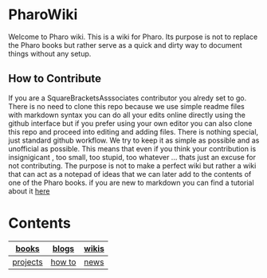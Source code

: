 # PharoWiki
Welcome to Pharo wiki. This is a wiki for Pharo. Its purpose is not to replace the Pharo books but rather serve as a quick and dirty way to document things without any setup. 

## How to Contribute
If you are a SquareBracketsAsssociates contributor you alredy set to go. There is no need to clone this repo because we use simple readme files with markdown syntax you can do all your edits online directly using the github interface but if you prefer using your own editor you can also clone this repo and proceed into editing and adding files. There is nothing special, just standard github workflow. We try to keep it as simple as possible and as unofficial as possible. This means that even if you think your contribution is insignigicant , too small, too stupid, too whatever ... thats just an excuse for not contributing. The purpose is not to make a perfect wiki but rather a wiki that can act as a notepad of ideas that we can later add to the contents of one of the Pharo books. if you are new to markdown you can find a tutorial about it [here](https://guides.github.com/features/mastering-markdown/)

# Contents

|[books][books]|[blogs][blogs]|[wikis][wikis]|
|--------|--------|-------|
|[projects][projects]|[how to][how to]|[news][news]|



[books]: https://github.com/SquareBracketAssociates/PharoWiki/blob/master/contents/books.md
[blogs]: https://github.com/SquareBracketAssociates/PharoWiki/blob/master/contents/blogs.md
[wikis]: https://github.com/SquareBracketAssociates/PharoWiki/blob/master/contents/wikis.md
[projects]: https://github.com/SquareBracketAssociates/PharoWiki/blob/master/contents/projects.md
[how to]: https://github.com/SquareBracketAssociates/PharoWiki/blob/master/contents/howto.md
[news]: https://github.com/SquareBracketAssociates/PharoWiki/blob/master/contents/news.md
